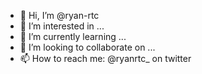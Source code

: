 - 👋 Hi, I’m @ryan-rtc
- 👀 I’m interested in ...
- 🌱 I’m currently learning ...
- 💞️ I’m looking to collaborate on ...
- 📫 How to reach me: @ryanrtc_ on twitter

<!---
ryan-rtc/ryan-rtc is a ✨ special ✨ repository because its `README.md` (this file) appears on your GitHub profile.
You can click the Preview link to take a look at your changes.
--->
